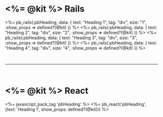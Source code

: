 # <%= @kit %> Rails
<%= pb_rails(:pbHeading, data: { text: "Heading 1", tag: "div", size: "1", :show_props => defined?(@kit) }) %>
<%= pb_rails(:pbHeading, data: { text: "Heading 2", tag: "div", size: "2", :show_props => defined?(@kit) }) %>
<%= pb_rails(:pbHeading, data: { text: "Heading 3", tag: "div", size: "3", :show_props => defined?(@kit) }) %>
<%= pb_rails(:pbHeading, data: { text: "Heading 4", tag: "div", size: "4", :show_props => defined?(@kit) }) %>

<br/><hr/><br/>

# <%= @kit %> React
<%= javascript_pack_tag 'pbHeading' %>
<%= pb_react('pbHeading', {text: 'Heading 1', show_props: defined?(@kit)}) %>
